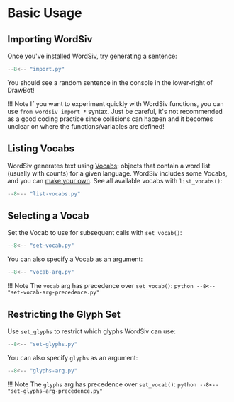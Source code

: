 # Basic Usage

## Importing WordSiv

Once you've [installed](../index.md#installation) WordSiv, try generating a
sentence:

```python
--8<-- "import.py"
```

You should see a random sentence in the console in the lower-right of DrawBot!

!!! Note
    If you want to experiment quickly with WordSiv functions, you can use
    `from wordsiv import *` syntax. Just be careful, it's not recommended as a
    good coding practice since collisions can happen and it becomes unclear
    on where the functions/variables are defined!

## Listing Vocabs

WordSiv generates text using [Vocabs](../../api-reference/#wordsiv.Vocab): objects that contain a word
list (usually with counts) for a given language. WordSiv includes some Vocabs, and you can
[make your own](adding-language-support.md). See all available vocabs with
`list_vocabs()`:

```python
--8<-- "list-vocabs.py"
```

## Selecting a Vocab

Set the Vocab to use for subsequent calls with `set_vocab()`:

```python
--8<-- "set-vocab.py"
```

You can also specify a Vocab as an argument:

```python
--8<-- "vocab-arg.py"
```

!!! Note
    The `vocab` arg has precedence over `set_vocab()`:
    ```python
    --8<-- "set-vocab-arg-precedence.py"
    ```

## Restricting the Glyph Set

Use `set_glyphs` to restrict which glyphs WordSiv can use:

```python
--8<-- "set-glyphs.py"
```

You can also specify `glyphs` as an argument:

```python
--8<-- "glyphs-arg.py"
```

!!! Note
    The `glyphs` arg has precedence over `set_vocab()`:
    ```python
    --8<-- "set-glyphs-arg-precedence.py"
    ```
